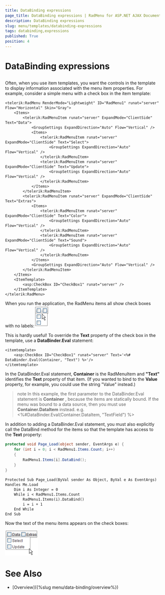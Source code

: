 ```yaml
---
title: DataBinding expressions
page_title: DataBinding expressions | RadMenu for ASP.NET AJAX Documentation
description: DataBinding expressions
slug: menu/templates/databinding-expressions
tags: databinding,expressions
published: True
position: 4
---
```


# DataBinding expressions

## 

Often, when you use item templates, you want the controls in the template to display information associated with the menu item properties. For example, consider a simple menu with a check box in the item template:

````ASP.NET
<telerik:RadMenu RenderMode="Lightweight" ID="RadMenu1" runat="server" Flow="Horizontal" Skin="Gray">
    <Items>
        <telerik:RadMenuItem runat="server" ExpandMode="ClientSide" Text="Data">
            <GroupSettings ExpandDirection="Auto" Flow="Vertical" />
            <Items>
                <telerik:RadMenuItem runat="server" ExpandMode="ClientSide" Text="Select">
                    <GroupSettings ExpandDirection="Auto" Flow="Vertical" />
                </telerik:RadMenuItem>
                <telerik:RadMenuItem runat="server" ExpandMode="ClientSide" Text="Update">
                    <GroupSettings ExpandDirection="Auto" Flow="Vertical" />
                </telerik:RadMenuItem>
            </Items>
        </telerik:RadMenuItem>
        <telerik:RadMenuItem runat="server" ExpandMode="ClientSide" Text="Extras">
            <Items>
                <telerik:RadMenuItem runat="server" ExpandMode="ClientSide" Text="Color">
                    <GroupSettings ExpandDirection="Auto" Flow="Vertical" />
                </telerik:RadMenuItem>
                <telerik:RadMenuItem runat="server" ExpandMode="ClientSide" Text="Sound">
                    <GroupSettings ExpandDirection="Auto" Flow="Vertical" />
                </telerik:RadMenuItem>
            </Items>
            <GroupSettings ExpandDirection="Auto" Flow="Vertical" />
        </telerik:RadMenuItem>
    </Items>
    <ItemTemplate>
        <asp:CheckBox ID="CheckBox1" runat="server" />
    </ItemTemplate>
</telerik:RadMenu>
````


When you run the application, the RadMenu items all show check boxes with no labels:![RadMenu Unbound Template](images/menu_unboundtemplate.png)

This is hardly useful! To override the **Text** property of the check box in the template, use a **DataBinder.Eval** statement:

````ASP.NET
<itemtemplate>    
    <asp:CheckBox ID="CheckBox1" runat="server" Text='<%# DataBinder.Eval(Container, "Text") %>'/>
</itemtemplate>
````


In the DataBinder.Eval statement, **Container** is the RadMenuItem and **"Text"** identifies the **Text** property of that item. (If you wanted to bind to the **Value** property, for example, you could use the string "Value" instead.)

>note In this example, the first parameter to the DataBinder.Eval statement is **Container** , because the items are statically bound. If the menu was bound to a data source, then you must use **Container.DataItem** instead. e.g.<%#DataBinder.Eval(Container.DataItem, "TextField") %>
>


In addition to adding a DataBinder.Eval statement, you must also explicitly call the DataBind method for the items so that the template has access to the **Text** property:


````C#
protected void Page_Load(object sender, EventArgs e) { 
    for (int i = 0; i < RadMenu1.Items.Count; i++) 
    { 
        RadMenu1.Items[i].DataBind(); 
    } 
}
````
````VB.NET
Protected Sub Page_Load(ByVal sender As Object, ByVal e As EventArgs) Handles Me.Load
    Dim i As Integer = 0
    While i < RadMenu1.Items.Count
        RadMenu1.Items(i).DataBind()
        i = i + 1
    End While
End Sub
````


Now the text of the menu items appears on the check boxes:

![RadMenu Bound Template](images/menu_boundtemplate.png)

# See Also

 * [Overview]({%slug menu/data-binding/overview%})
